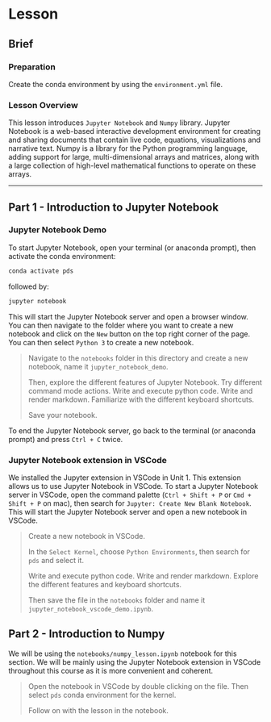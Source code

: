 # Lesson

## Brief

### Preparation

Create the conda environment by using the `environment.yml` file.

### Lesson Overview

This lesson introduces `Jupyter Notebook` and `Numpy` library. Jupyter Notebook is a web-based interactive development environment for creating and sharing documents that contain live code, equations, visualizations and narrative text. Numpy is a library for the Python programming language, adding support for large, multi-dimensional arrays and matrices, along with a large collection of high-level mathematical functions to operate on these arrays.

---

## Part 1 - Introduction to Jupyter Notebook

### Jupyter Notebook Demo

To start Jupyter Notebook, open your terminal (or anaconda prompt), then activate the conda environment:

```bash
conda activate pds
```

followed by:

```bash
jupyter notebook
```

This will start the Jupyter Notebook server and open a browser window. You can then navigate to the folder where you want to create a new notebook and click on the `New` button on the top right corner of the page. You can then select `Python 3` to create a new notebook.

> Navigate to the `notebooks` folder in this directory and create a new notebook, name it `jupyter_notebook_demo`.
>
> Then, explore the different features of Jupyter Notebook. Try different command mode actions. Write and execute python code. Write and render markdown. Familiarize with the different keyboard shortcuts.
>
> Save your notebook.

To end the Jupyter Notebook server, go back to the terminal (or anaconda prompt) and press `Ctrl + C` twice.

### Jupyter Notebook extension in VSCode

We installed the Jupyter extension in VSCode in Unit 1. This extension allows us to use Jupyter Notebook in VSCode. To start a Jupyter Notebook server in VSCode, open the command palette (`Ctrl + Shift + P` or `Cmd + Shift + P` on mac), then search for `Jupyter: Create New Blank Notebook`. This will start the Jupyter Notebook server and open a new notebook in VSCode.

> Create a new notebook in VSCode.
>
> In the `Select Kernel`, choose `Python Environments`, then search for `pds` and select it.
>
> Write and execute python code. Write and render markdown. Explore the different features and keyboard shortcuts.
>
> Then save the file in the `notebooks` folder and name it `jupyter_notebook_vscode_demo.ipynb`.

## Part 2 - Introduction to Numpy

We will be using the `notebooks/numpy_lesson.ipynb` notebook for this section. We will be mainly using the Jupyter Notebook extension in VSCode throughout this course as it is more convenient and coherent.

> Open the notebook in VSCode by double clicking on the file. Then select `pds` conda environment for the kernel.
>
> Follow on with the lesson in the notebook.
